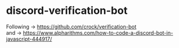 # discord-verification-bot

Following -> https://github.com/crock/verification-bot <br>
and -> https://www.alpharithms.com/how-to-code-a-discord-bot-in-javascript-444917/
